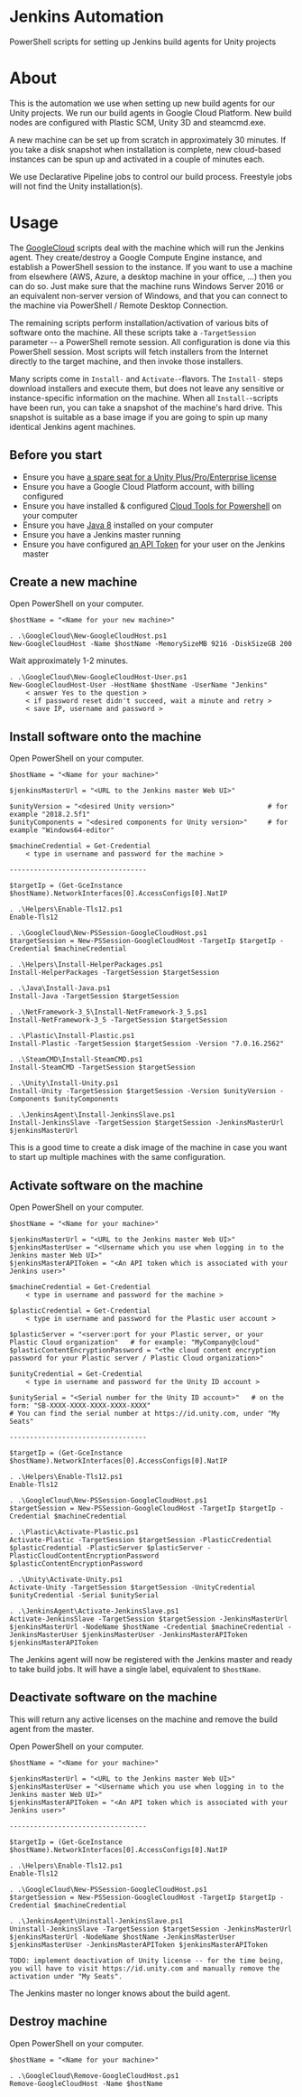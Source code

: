 # Jenkins Automation

PowerShell scripts for setting up Jenkins build agents for Unity projects

# About

This is the automation we use when setting up new build agents for our Unity projects. We run our build agents in Google Cloud Platform.
New build nodes are configured with Plastic SCM, Unity 3D and steamcmd.exe.

A new machine can be set up from scratch in approximately 30 minutes. If you take a disk snapshot when installation is complete, new cloud-based instances can be spun up and activated in a couple of minutes each.

We use Declarative Pipeline jobs to control our build process. Freestyle jobs will not find the Unity installation(s).

# Usage

The [GoogleCloud](GoogleCloud) scripts deal with the machine which will run the Jenkins agent. They create/destroy a Google Compute Engine instance,
and establish a PowerShell session to the instance. If you want to use a machine from elsewhere (AWS, Azure, a desktop machine in your office, ...) then you can do so.
Just make sure that the machine runs Windows Server 2016 or an equivalent non-server version of Windows, and that you can connect to the machine via PowerShell / Remote Desktop Connection.

The remaining scripts perform installation/activation of various bits of software onto the machine.
All these scripts take a `-TargetSession` parameter -- a PowerShell remote session. All configuration is done via this PowerShell session.
Most scripts will fetch installers from the Internet directly to the target machine, and then invoke those installers.

Many scripts come in `Install-` and `Activate-`-flavors. The `Install-` steps download installers and execute them, but does not leave any sensitive or instance-specific information on the machine. When all `Install-`-scripts have been run, you can take a snapshot of the machine's hard drive. This snapshot is suitable as a base image if you are going to spin up many identical Jenkins agent machines.

## Before you start

- Ensure you have [a spare seat for a Unity Plus/Pro/Enterprise license](https://github.com/falldamagestudio/JenkinsAutomation/tree/master/Unity#license-management)
- Ensure you have a Google Cloud Platform account, with billing configured
- Ensure you have installed & configured [Cloud Tools for Powershell](https://cloud.google.com/tools/powershell/docs/quickstart) on your computer
- Ensure you have [Java 8](https://www.oracle.com/technetwork/java/javase/downloads/jre8-downloads-2133155.html) installed on your computer
- Ensure you have a Jenkins master running
- Ensure you have configured [an API Token](https://jenkins.io/blog/2018/07/02/new-api-token-system/) for your user on the Jenkins master

## Create a new machine

Open PowerShell on your computer.
```
$hostName = "<Name for your new machine>"

. .\GoogleCloud\New-GoogleCloudHost.ps1
New-GoogleCloudHost -Name $hostName -MemorySizeMB 9216 -DiskSizeGB 200
```
Wait approximately 1-2 minutes.
```
. .\GoogleCloud\New-GoogleCloudHost-User.ps1
New-GoogleCloudHost-User -HostName $hostName -UserName "Jenkins"
	< answer Yes to the question >
	< if password reset didn't succeed, wait a minute and retry >
	< save IP, username and password >
```

## Install software onto the machine

Open PowerShell on your computer.
```
$hostName = "<Name for your machine>"

$jenkinsMasterUrl = "<URL to the Jenkins master Web UI>"

$unityVersion = "<desired Unity version>"                       # for example "2018.2.5f1"
$unityComponents = "<desired components for Unity version>"     # for example "Windows64-editor"

$machineCredential = Get-Credential
	< type in username and password for the machine >

----------------------------------

$targetIp = (Get-GceInstance $hostName).NetworkInterfaces[0].AccessConfigs[0].NatIP

. .\Helpers\Enable-Tls12.ps1
Enable-Tls12

. .\GoogleCloud\New-PSSession-GoogleCloudHost.ps1
$targetSession = New-PSSession-GoogleCloudHost -TargetIp $targetIp -Credential $machineCredential

. .\Helpers\Install-HelperPackages.ps1
Install-HelperPackages -TargetSession $targetSession

. .\Java\Install-Java.ps1
Install-Java -TargetSession $targetSession

. .\NetFramework-3_5\Install-NetFramework-3_5.ps1
Install-NetFramework-3_5 -TargetSession $targetSession

. .\Plastic\Install-Plastic.ps1
Install-Plastic -TargetSession $targetSession -Version "7.0.16.2562"

. .\SteamCMD\Install-SteamCMD.ps1
Install-SteamCMD -TargetSession $targetSession

. .\Unity\Install-Unity.ps1
Install-Unity -TargetSession $targetSession -Version $unityVersion -Components $unityComponents

. .\JenkinsAgent\Install-JenkinsSlave.ps1 
Install-JenkinsSlave -TargetSession $targetSession -JenkinsMasterUrl $jenkinsMasterUrl
```

This is a good time to create a disk image of the machine in case you want to start up multiple machines with the same configuration.

## Activate software on the machine

Open PowerShell on your computer.
```
$hostName = "<Name for your machine>"

$jenkinsMasterUrl = "<URL to the Jenkins master Web UI>"
$jenkinsMasterUser = "<Username which you use when logging in to the Jenkins master Web UI>"
$jenkinsMasterAPIToken = "<An API token which is associated with your Jenkins user>"

$machineCredential = Get-Credential
	< type in username and password for the machine >

$plasticCredential = Get-Credential
	< type in username and password for the Plastic user account >

$plasticServer = "<server:port for your Plastic server, or your Plastic Cloud organization"   # for example: "MyCompany@cloud"
$plasticContentEncryptionPassword = "<the cloud content encryption password for your Plastic server / Plastic Cloud organization>"

$unityCredential = Get-Credential
	< type in username and password for the Unity ID account >

$unitySerial = "<Serial number for the Unity ID account>"   # on the form: "SB-XXXX-XXXX-XXXX-XXXX-XXXX"
# You can find the serial number at https://id.unity.com, under "My Seats"

----------------------------------

$targetIp = (Get-GceInstance $hostName).NetworkInterfaces[0].AccessConfigs[0].NatIP

. .\Helpers\Enable-Tls12.ps1
Enable-Tls12

. .\GoogleCloud\New-PSSession-GoogleCloudHost.ps1
$targetSession = New-PSSession-GoogleCloudHost -TargetIp $targetIp -Credential $machineCredential

. .\Plastic\Activate-Plastic.ps1
Activate-Plastic -TargetSession $targetSession -PlasticCredential $plasticCredential -PlasticServer $plasticServer -PlasticCloudContentEncryptionPassword $plasticContentEncryptionPassword

. .\Unity\Activate-Unity.ps1
Activate-Unity -TargetSession $targetSession -UnityCredential $unityCredential -Serial $unitySerial

. .\JenkinsAgent\Activate-JenkinsSlave.ps1 
Activate-JenkinsSlave -TargetSession $targetSession -JenkinsMasterUrl $jenkinsMasterUrl -NodeName $hostName -Credential $machineCredential -JenkinsMasterUser $jenkinsMasterUser -JenkinsMasterAPIToken $jenkinsMasterAPIToken
```

The Jenkins agent will now be registered with the Jenkins master and ready to take build jobs. It will have a single label, equivalent to `$hostName`.

## Deactivate software on the machine

This will return any active licenses on the machine and remove the build agent from the master.

Open PowerShell on your computer.
```
$hostName = "<Name for your machine>"

$jenkinsMasterUrl = "<URL to the Jenkins master Web UI>"
$jenkinsMasterUser = "<Username which you use when logging in to the Jenkins master Web UI>"
$jenkinsMasterAPIToken = "<An API token which is associated with your Jenkins user>"

----------------------------------

$targetIp = (Get-GceInstance $hostName).NetworkInterfaces[0].AccessConfigs[0].NatIP

. .\Helpers\Enable-Tls12.ps1
Enable-Tls12

. .\GoogleCloud\New-PSSession-GoogleCloudHost.ps1
$targetSession = New-PSSession-GoogleCloudHost -TargetIp $targetIp -Credential $machineCredential

. .\JenkinsAgent\Uninstall-JenkinsSlave.ps1
Uninstall-JenkinsSlave -TargetSession $targetSession -JenkinsMasterUrl $jenkinsMasterUrl -NodeName $hostName -JenkinsMasterUser $jenkinsMasterUser -JenkinsMasterAPIToken $jenkinsMasterAPIToken

TODO: implement deactivation of Unity license -- for the time being, you will have to visit https://id.unity.com and manually remove the activation under "My Seats".
```

The Jenkins master no longer knows about the build agent.

## Destroy machine

Open PowerShell on your computer.
```
$hostName = "<Name for your machine>"

. .\GoogleCloud\Remove-GoogleCloudHost.ps1
Remove-GoogleCloudHost -Name $hostName
```
